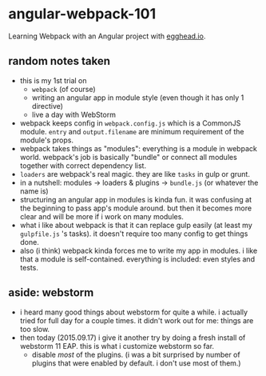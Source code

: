 # angular-webpack-101

Learning Webpack with an Angular project with [egghead.io](https://egghead.io/series/angular-and-webpack-for-modular-applications).

## random notes taken

- this is my 1st trial on
  - `webpack` (of course)
  - writing an angular app in module style (even though it has only 1 directive)
  - live a day with WebStorm
- webpack keeps config in `webpack.config.js` which is a CommonJS module. `entry` and `output.filename` are minimum requirement of the module's props.
- webpack takes things as "modules": everything is a module in webpack world. webpack's job is basically "bundle" or connect all modules together with correct dependency list.
- `loaders` are webpack's real magic. they are like `tasks` in gulp or grunt.
- in a nutshell: modules → loaders & plugins → `bundle.js` (or whatever the name is)
- structuring an angular app in modules is kinda fun. it was confusing at the beginning to pass app's module around.
but then it becomes more clear and will be more if i work on many modules.
- what i like about webpack is that it can replace gulp easily (at least my `gulpfile.js` 's tasks). it doesn't require too many config to get things done.
- also (i think) webpack kinda forces me to write my app in modules. i like that a module is self-contained. everything is included: even styles and tests.

## aside: webstorm

- i heard many good things about webstorm for quite a while. i actually tried for full day for a couple times. it didn't work out for me: things are too slow.
- then today (2015.09.17) i give it another try by doing a fresh install of webstorm 11 EAP. this is what i customize webstorm so far.
  - disable *most* of the plugins. (i was a bit surprised by number of plugins that were enabled by default. i don't use most of them.)
